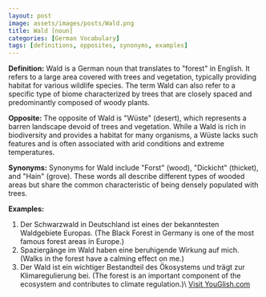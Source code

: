 ```yaml
---
layout: post
image: assets/images/posts/Wald.png
title: Wald [noun]
categories: [German Vocabulary]
tags: [definitions, opposites, synonyms, examples]
---
```


**Definition:**
Wald is a German noun that translates to "forest" in English. It refers to a large area covered with trees and vegetation, typically providing habitat for various wildlife species. The term Wald can also refer to a specific type of biome characterized by trees that are closely spaced and predominantly composed of woody plants.

**Opposite:**
The opposite of Wald is "Wüste" (desert), which represents a barren landscape devoid of trees and vegetation. While a Wald is rich in biodiversity and provides a habitat for many organisms, a Wüste lacks such features and is often associated with arid conditions and extreme temperatures.

**Synonyms:**
Synonyms for Wald include "Forst" (wood), "Dickicht" (thicket), and "Hain" (grove). These words all describe different types of wooded areas but share the common characteristic of being densely populated with trees.

**Examples:**
1. Der Schwarzwald in Deutschland ist eines der bekanntesten Waldgebiete Europas. (The Black Forest in Germany is one of the most famous forest areas in Europe.)
2. Spaziergänge im Wald haben eine beruhigende Wirkung auf mich. (Walks in the forest have a calming effect on me.)
3. Der Wald ist ein wichtiger Bestandteil des Ökosystems und trägt zur Klimaregulierung bei. (The forest is an important component of the ecosystem and contributes to climate regulation.)\ <a id="yg-widget-0" class="youglish-widget" data-query="Wald" data-lang="german" data-components="8412" data-auto-start="0" data-bkg-color="theme_light" data-title="How%20to%20pronounce%20Wald%20in%20German"  rel="nofollow" href="https://youglish.com">Visit YouGlish.com</a><script async src="https://youglish.com/public/emb/widget.js" charset="utf-8"></script>